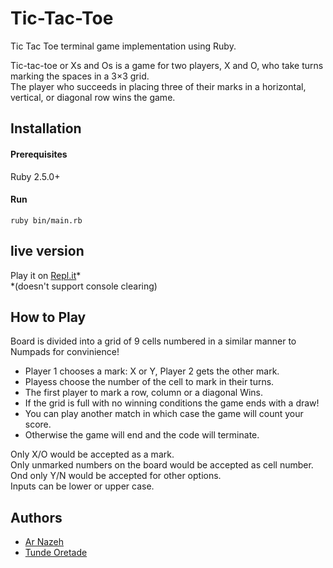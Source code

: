 # Tic-Tac-Toe

Tic Tac Toe terminal game implementation using Ruby.

Tic-tac-toe or Xs and Os is a game for two players, X and O,
who take turns marking the spaces in a 3×3 grid.<br/>
The player who succeeds in placing three of their marks
in a horizontal, vertical, or diagonal row wins the game.

## Installation

#### Prerequisites

Ruby 2.5.0+

#### Run
```console
ruby bin/main.rb
```
## live version

Play it on [Repl.it](https://repl.it/@Nazeh1/Tic-Tac-Toe)* <br/>
*(doesn't support console clearing)

## How to Play

Board is divided into a grid of 9 cells numbered in a similar
manner to Numpads for convinience!

- Player 1 chooses a mark: X or Y, Player 2 gets the other mark.
- Playess choose the number of the cell to mark in their turns.
- The first player to mark a row, column or a diagonal Wins.
- If the grid is full with no winning conditions the game ends with a draw!
- You can play another match in which case the game will count your score.
- Otherwise the game will end and the code will terminate. 

Only X/O would be accepted as a mark.<br/>
Only unmarked numbers on the board would be accepted as cell number.<br/>
Ond only Y/N would be accepted for other options.<br/>
Inputs can be lower or upper case.

## Authors

* [Ar Nazeh](https://github.com/Nazeh)
* [Tunde Oretade](https://github.com/tundeiness)
